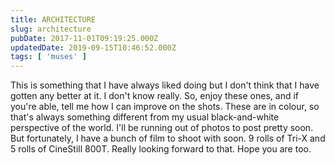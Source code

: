 ```yaml
---
title: ARCHITECTURE
slug: architecture
pubDate: 2017-11-01T09:19:25.000Z
updatedDate: 2019-09-15T10:46:52.000Z
tags: [ 'muses' ]
---
```


This is something that I have always liked doing but I don't think that I have gotten any better at it. I don't know really. So, enjoy these ones, and if you're able, tell me how I can improve on the shots. These are in colour, so that's always something different from my usual black-and-white perspective of the world. I'll be running out of photos to post pretty soon. But fortunately, I have a bunch of film to shoot with soon. 9 rolls of Tri-X and 5 rolls of CineStill 800T. Really looking forward to that. Hope you are too. 
